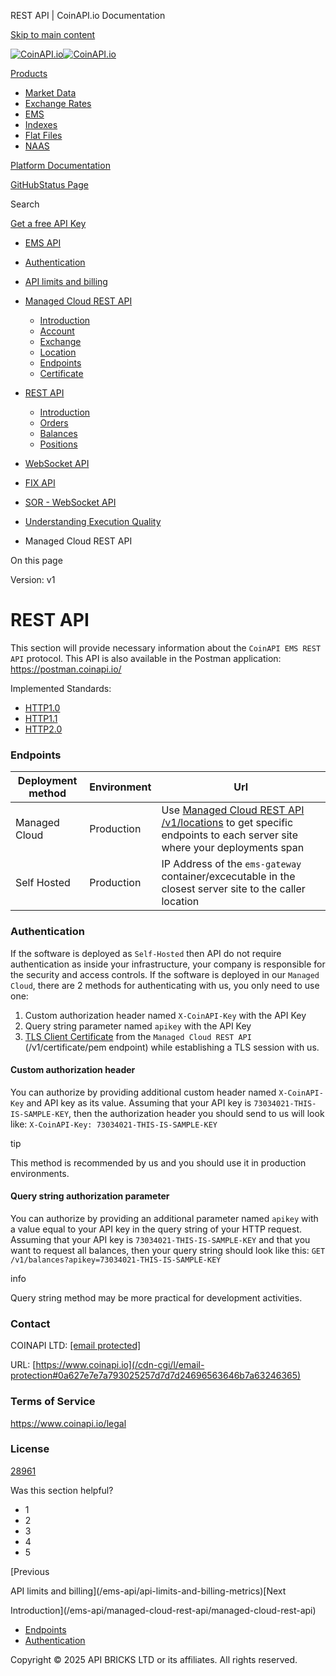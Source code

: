 REST API | CoinAPI.io Documentation




[Skip to main content](#__docusaurus_skipToContent_fallback)

[![CoinAPI.io](/img/logo.svg)![CoinAPI.io](/img/logo.svg)](https://www.coinapi.io)

[Products](/ems-api/rest-api/rest-api)

* [Market Data](/market-data/)
* [Exchange Rates](/exchange-rates-api/)
* [EMS](/ems-api/)
* [Indexes](/indexes-api/)
* [Flat Files](/flat-files-api/)
* [NAAS](/naas-api/)

[Platform Documentation](/general/authentication)

[GitHub](https://github.com/api-bricks/api-bricks-sdk)[Status Page](https://status.coinapi.io)

Search

[Get a free API Key](https://console.coinapi.io/?link=/apikeys/create)

* [EMS API](/ems-api/)
* [Authentication](/ems-api/authentication)
* [API limits and billing](/ems-api/api-limits-and-billing-metrics)
* [Managed Cloud REST API](/ems-api/rest-api/rest-api)

  + [Introduction](/ems-api/managed-cloud-rest-api/managed-cloud-rest-api)
  + [Account](/ems-api/managed-cloud-rest-api/account)
  + [Exchange](/ems-api/managed-cloud-rest-api/exchange)
  + [Location](/ems-api/managed-cloud-rest-api/location)
  + [Endpoints](/ems-api/managed-cloud-rest-api/endpoints)
  + [Certificate](/ems-api/managed-cloud-rest-api/certificate)
* [REST API](/ems-api/managed-cloud-rest-api/managed-cloud-rest-api)

  + [Introduction](/ems-api/rest-api/rest-api)
  + [Orders](/ems-api/rest-api/orders)
  + [Balances](/ems-api/rest-api/balances)
  + [Positions](/ems-api/rest-api/positions)
* [WebSocket API](/ems-api/websocket/)
* [FIX API](/ems-api/fix/)
* [SOR - WebSocket API](/ems-api/sor-websocket-api)
* [Understanding Execution Quality](/ems-api/understanding-execution-quality)

* Managed Cloud REST API

On this page

Version: v1

REST API
========

This section will provide necessary information about the `CoinAPI EMS REST API` protocol.
This API is also available in the Postman application: [<https://postman.coinapi.io/>](https://postman.coinapi.io/)

Implemented Standards:

* [HTTP1.0](https://datatracker.ietf.org/doc/html/rfc1945)
* [HTTP1.1](https://datatracker.ietf.org/doc/html/rfc2616)
* [HTTP2.0](https://datatracker.ietf.org/doc/html/rfc7540)

### Endpoints[​](/ems-api/rest-api/rest-api#endpoints "Direct link to Endpoints")

| Deployment method | Environment | Url |
| --- | --- | --- |
| Managed Cloud | Production | Use [Managed Cloud REST API /v1/locations](#ems-docs-sh) to get specific endpoints to each server site where your deployments span |
| Self Hosted | Production | IP Address of the `ems-gateway` container/excecutable in the closest server site to the caller location |

### Authentication[​](/ems-api/rest-api/rest-api#authentication "Direct link to Authentication")

If the software is deployed as `Self-Hosted` then API do not require authentication as inside your infrastructure, your company is responsible for the security and access controls.
If the software is deployed in our `Managed Cloud`, there are 2 methods for authenticating with us, you only need to use one:

1. Custom authorization header named `X-CoinAPI-Key` with the API Key
2. Query string parameter named `apikey` with the API Key
3. [TLS Client Certificate](#certificate) from the `Managed Cloud REST API` (/v1/certificate/pem endpoint) while establishing a TLS session with us.

#### Custom authorization header[​](/ems-api/rest-api/rest-api#custom-authorization-header "Direct link to Custom authorization header")

You can authorize by providing additional custom header named `X-CoinAPI-Key` and API key as its value.
Assuming that your API key is `73034021-THIS-IS-SAMPLE-KEY`, then the authorization header you should send to us will look like: `X-CoinAPI-Key: 73034021-THIS-IS-SAMPLE-KEY`

tip

This method is recommended by us and you should use it in production environments.

#### Query string authorization parameter[​](/ems-api/rest-api/rest-api#query-string-authorization-parameter "Direct link to Query string authorization parameter")

You can authorize by providing an additional parameter named `apikey` with a value equal to your API key in the query string of your HTTP request.
Assuming that your API key is `73034021-THIS-IS-SAMPLE-KEY` and that you want to request all balances, then your query string should look like this: `GET /v1/balances?apikey=73034021-THIS-IS-SAMPLE-KEY`

info

Query string method may be more practical for development activities.

### Contact

COINAPI LTD: [[email protected]](/cdn-cgi/l/email-protection#52212722223d202612313d3b3c33223b7c3b3d)

URL: [https://www.coinapi.io](/cdn-cgi/l/email-protection#0a627e7e7a793025257d7d7d24696563646b7a63246365)

### Terms of Service

[<https://www.coinapi.io/legal>](https://www.coinapi.io/legal)

### License

[28961](https://github.com/api-bricks/api-bricks-sdk/blob/master/LICENSE)

Was this section helpful?

* 1
* 2
* 3
* 4
* 5

[Previous

API limits and billing](/ems-api/api-limits-and-billing-metrics)[Next

Introduction](/ems-api/managed-cloud-rest-api/managed-cloud-rest-api)

* [Endpoints](/ems-api/rest-api/rest-api#endpoints)
* [Authentication](/ems-api/rest-api/rest-api#authentication)

Copyright © 2025 API BRICKS LTD or its affiliates. All rights reserved.